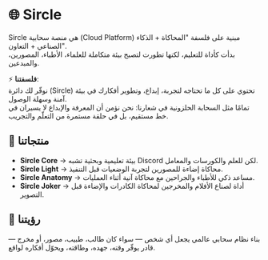# 🌐 Sircle

Sircle هي منصة سحابية (Cloud Platform) مبنية على فلسفة "المحاكاة + الذكاء الصناعي + التعاون".  
بدأت كأداة للتعليم، لكنها تطورت لتصبح بيئة متكاملة للعلماء، الأطباء، المصورين، والمبدعين.  

⚡ **فلسفتنا**:  
نوفّر لك دائرة (Sircle) تحتوي على كل ما تحتاجه لتجربة، إبداع، وتطوير أفكارك في بيئة آمنة وسهلة الوصول.  
تمامًا مثل السحابة الحلزونية في شعارنا: نحن نؤمن أن المعرفة والإبداع لا يسيران في خط مستقيم، بل في حلقة مستمرة من التعلّم والتجريب.  

## 🧩 منتجاتنا
- **Sircle Core** → بيئة تعليمية وبحثية تشبه Discord لكن للعلم والكورسات والمعامل.  
- **Sircle Light** → محاكاة إضاءة للمصورين لتجربة الوضعيات قبل التنفيذ.  
- **Sircle Anatomy** → مساعد ذكي للأطباء والجراحين مع محاكاة آنية أثناء العمليات.  
- **Sircle Joker** → أداة لصناع الأفلام والمخرجين لمحاكاة الكادرات والإضاءة قبل التصوير.  

## 🎯 رؤيتنا
بناء نظام سحابي عالمي يجعل أي شخص — سواء كان طالب، طبيب، مصور، أو مخرج — قادر يوفّر وقته، جهده، وطاقته، ويحوّل أفكاره لواقع.
